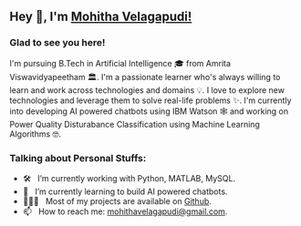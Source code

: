 ## Hey 👋, I'm [Mohitha Velagapudi!](https://github.com/Mohithavelagapudi)

### Glad to see you here! &nbsp;

I'm pursuing B.Tech in Artificial Intelligence 🎓 from Amrita Viswavidyapeetham 🏛. I'm a passionate learner who's always willing to learn and work across technologies and domains 💡. I love to explore new technologies and leverage them to solve real-life problems ✨. I'm currently into developing AI powered chatbots using IBM Watson 🕸️ and working on Power Quality Disturabance Classification using Machine Learning Algorithms 🤓.

### Talking about Personal Stuffs:

- 🛠 &nbsp; I’m currently working with Python, MATLAB, MySQL.
- 🚀 &nbsp; I’m currently learning to build AI powered chatbots.
- 👨🏻‍💻 &nbsp; Most of my projects are available on [Github](https://github.com/Mohithavelagapudi).
- 📫 &nbsp; How to reach me: mohithavelagapudi@gmail.com.
